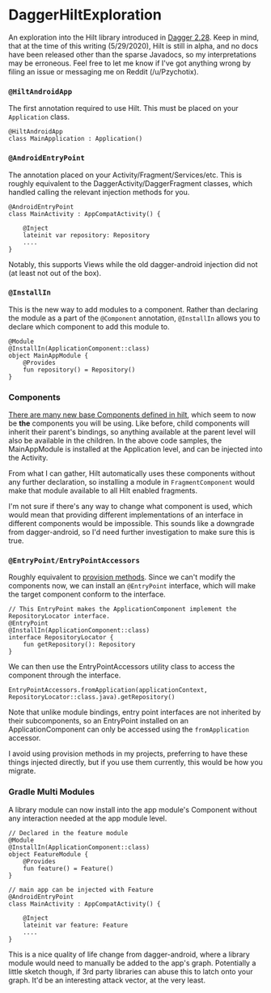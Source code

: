# DaggerHiltExploration

An exploration into the Hilt library introduced in [Dagger 2.28](https://dagger.dev/api/2.28/). Keep in mind, that at the time of this writing (5/29/2020), Hilt is still in alpha, and no docs have been released other than the sparse Javadocs, so my interpretations may be erroneous. Feel free to let me know if I've got anything wrong by filing an issue or messaging me on Reddit (/u/Pzychotix).

### `@HiltAndroidApp`

The first annotation required to use Hilt. This must be placed on your `Application` class.

````
@HiltAndroidApp
class MainApplication : Application()
````

### `@AndroidEntryPoint`

The annotation placed on your Activity/Fragment/Services/etc.
This is roughly equivalent to the DaggerActivity/DaggerFragment classes, which handled calling the relevant injection
methods for you.

````
@AndroidEntryPoint
class MainActivity : AppCompatActivity() {

    @Inject
    lateinit var repository: Repository
    ....
}
````

Notably, this supports Views while the old dagger-android injection did not (at least not out of the box).


### `@InstallIn`

This is the new way to add modules to a component. Rather than declaring the module as a part of the
`@Component` annotation, `@InstallIn` allows you to declare which component to add this module to.

````
@Module
@InstallIn(ApplicationComponent::class)
object MainAppModule {
    @Provides
    fun repository() = Repository()
}
````

### Components

[There are many new base Components defined in hilt](https://dagger.dev/api/2.28/dagger/hilt/android/components/package-summary.html), 
which seem to now be **the** components you will be using. Like before, child components will inherit their parent's
bindings, so anything available at the parent level will also be available in the children. In the above code samples,
the MainAppModule is installed at the Application level, and can be injected into the Activity.

From what I can gather, Hilt automatically uses these components without any further declaration,
so installing a module in `FragmentComponent` would make that module available to all Hilt enabled fragments.

I'm not sure if there's any way to change what component is used, which would mean that providing different implementations of an
interface in different components would be impossible. This sounds like a downgrade from dagger-android, so I'd need
further investigation to make sure this is true.

### `@EntryPoint/EntryPointAccessors`

Roughly equivalent to [provision methods](https://dagger.dev/api/latest/dagger/Component.html#provision-methods). 
Since we can't modify the components now, we can install an `@EntryPoint` interface, which will make the target component
conform to the interface.

````
// This EntryPoint makes the ApplicationComponent implement the RepositoryLocator interface.
@EntryPoint
@InstallIn(ApplicationComponent::class)
interface RepositoryLocator {
    fun getRepository(): Repository
}
````

We can then use the EntryPointAccessors utility class to access the component through the interface.

````
EntryPointAccessors.fromApplication(applicationContext, RepositoryLocator::class.java).getRepository()
````

Note that unlike module bindings, entry point interfaces are not inherited by their subcomponents, so an EntryPoint installed
on an ApplicationComponent can only be accessed using the `fromApplication` accessor.

I avoid using provision methods in my projects, preferring to have these things injected directly, but if you use them currently, this would be how you migrate.

### Gradle Multi Modules

A library module can now install into the app module's Component without any interaction needed at the app module level.

````
// Declared in the feature module
@Module
@InstallIn(ApplicationComponent::class)
object FeatureModule {
    @Provides
    fun feature() = Feature()
}

// main app can be injected with Feature
@AndroidEntryPoint
class MainActivity : AppCompatActivity() {

    @Inject
    lateinit var feature: Feature
    ....
}

````

This is a nice quality of life change from dagger-android, where a library module would need to manually be added to the
app's graph. Potentially a little sketch though, if 3rd party libraries can abuse this to latch onto your graph. It'd be an interesting attack vector, at the very least.

